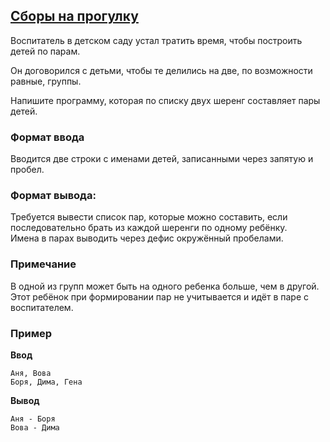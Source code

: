 ## [Сборы на прогулку](../../../solutions/3.4/34_b.py)

Воспитатель в детском саду устал тратить время, чтобы построить детей по парам.

Он договорился с детьми, чтобы те делились на две, по возможности равные, группы.

Напишите программу, которая по списку двух шеренг составляет пары детей.

### Формат ввода

Вводится две строки с именами детей, записанными через запятую и пробел.

### Формат вывода:

Требуется вывести список пар, которые можно составить, если последовательно брать из каждой шеренги по одному ребёнку.\
Имена в парах выводить через дефис окружённый пробелами.

### Примечание

В одной из групп может быть на одного ребенка больше, чем в другой.\
Этот ребёнок при формировании пар не учитывается и идёт в паре с воспитателем.

### Пример

__Ввод__
```plaintext
Аня, Вова
Боря, Дима, Гена
```

__Вывод__
```plaintext
Аня - Боря
Вова - Дима
```